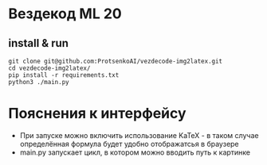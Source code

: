 # Вездекод ML 20
## install & run
```
git clone git@github.com:ProtsenkoAI/vezdecode-img2latex.git
cd vezdecode-img2latex/
pip install -r requirements.txt
python3 ./main.py
```

# Пояснения к интерфейсу
* При запуске можно включить использование KaTeX - в таком случае определённая формула будет удобно отображатсья
  в браузере
* main.py запускает цикл, в котором можно вводить путь к картинке
